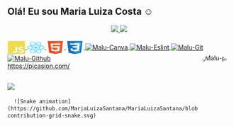 ## Olá! Eu sou Maria Luiza Costa ☺️
<div align="center">
  <a href="https://github.com/MariaLuizaSantana">
  <img height="180em" src="https://github-readme-stats.vercel.app/api?username=MariaLuizaSantana&show_icons=true&theme=dracula&include_all_commits=true&count_private=true"/>
  <img height="180em" src="https://github-readme-stats.vercel.app/api/top-langs/?username=MariaLuizaSantana&layout=compact&langs_count=7&theme=dracula"/>
</div>
<div style="display: inline_block"><br>
  <img align="center" alt="Malu-Js" height="30" width="40" src="https://raw.githubusercontent.com/devicons/devicon/master/icons/javascript/javascript-plain.svg">
  <img align="center" alt="Malu-React" height="30" width="40" src="https://raw.githubusercontent.com/devicons/devicon/master/icons/react/react-original.svg">
  <img align="center" alt="Malu-HTML" height="30" width="40" src="https://raw.githubusercontent.com/devicons/devicon/master/icons/html5/html5-original.svg">
  <img align="center" alt="Malu-CSS" height="30" width="40" src="https://raw.githubusercontent.com/devicons/devicon/master/icons/css3/css3-original.svg">
  <img align="center" alt="Malu-Canva" height="30" width="40" src = "https://cdn.jsdelivr.net/gh/devicons/devicon/icons/canva/canva-original.svg">
  <img align="center" alt="Malu-Eslint" height="30" width="40" src = "https://cdn.jsdelivr.net/gh/devicons/devicon/icons/eslint/eslint-original.svg">
  <img align="center" alt="Malu-Git" height="30" width="40" src = "https://cdn.jsdelivr.net/gh/devicons/devicon/icons/git/git-original.svg">
  <img align="center" alt="Malu-Github" height="30" width="40" src = "https://cdn.jsdelivr.net/gh/devicons/devicon/icons/github/github-original.svg">
  <a href="https://picasion.com/"><img src="https://i.picasion.com/pic92/0246a171525e83cbe746d22b017c23b3.gif" align="right" height="150" style="border-radius:50px;" alt="Malu-pic" /></a><br /><a href="https://picasion.com/">https://picasion.com/</a>
</div>
  
  ##
  
  <div> 
  <a href="https://www.linkedin.com/in/maria-luiza-costaa" target="_blank"><img src="https://img.shields.io/badge/-LinkedIn-%230077B5?style=for-the-badge&logo=linkedin&logoColor=white" target="_blank"></a> 
    
      ![Snake animation](https://github.com/MariaLuizaSantana/MariaLuizaSantana/blob/output/github-contribution-grid-snake.svg)
    
</div>
